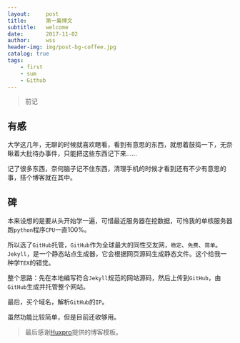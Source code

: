 ```yaml
---
layout:     post
title:      第一篇博文
subtitle:   welcome
date:       2017-11-02
author:     wss
header-img: img/post-bg-coffee.jpg
catalog: true
tags:
    - first
    - sum
    - Github
---
```



>前记

## 有感
 
大学这几年，无聊的时候就喜欢瞎看，看到有意思的东西，就想着鼓捣一下，无奈瞅着大批待办事件，只能把这些东西记下来……

记了很多东西，奈何脑子记不住东西，清理手机的时候才看到还有不少有意思的事，搭个博客就在其中。

## 碑

本来设想的是要从头开始学一遍，可惜最近服务器在挖数据，可怜我的单核服务器跑`python`程序`CPU`一直100%。

所以选了`GitHub`托管，`GitHub`作为全球最大的同性交友网，`稳定`、`免费`、`简单`。`Jekyll`，是一个静态站点生成器，它会根据网页源码生成静态文件。这个给我一种学`TEX`的错觉。

整个思路：先在本地编写符合`Jekyll`规范的网站源码，然后上传到`GitHub`，由`GitHub`生成并托管整个网站。
	
最后，买个域名，解析`GitHub`的`IP`。

虽然功能比较简单，但是目前还收够用。



>最后感谢[Huxpro](https://github.com/huxpro)提供的博客模板。


	


